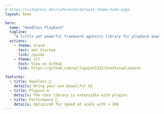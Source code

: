 ```yaml
---
# https://vitepress.dev/reference/default-theme-home-page
layout: home

hero:
  name: "Headless Playback"
  tagline:
    "A little yet powerful framework agnostic library for playback experience"
  actions:
    - theme: brand
      text: Get Started
      link: /guide
    - theme: alt
      text: View on GitHub
      link: https://github.com/willnguyen1312/headlessplayback

features:
  - title: Headless 💅
    details: Bring your own beautiful UI
  - title: Plugins ⚙︎
    details: The core library is extensible with plugins
  - title: Performance 🚀
    details: Optimized for speed at scale with < 3KB
---
```


<script setup>
import HomePageShow from './components/HomePageShow.vue'
import Footer from './components/FooterComp.vue'
</script>

<HomePageShow />
<Footer />
